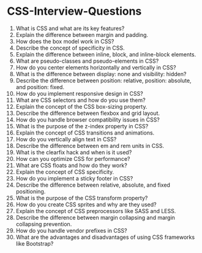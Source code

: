 # CSS-Interview-Questions

1. What is CSS and what are its key features?
2. Explain the difference between margin and padding.
3. How does the box model work in CSS?
4. Describe the concept of specificity in CSS.
5. Explain the difference between inline, block, and inline-block elements.
6. What are pseudo-classes and pseudo-elements in CSS?
7. How do you center elements horizontally and vertically in CSS?
8. What is the difference between display: none and visibility: hidden?
9. Describe the difference between position: relative, position: absolute, and position: fixed.
10. How do you implement responsive design in CSS?
11. What are CSS selectors and how do you use them?
12. Explain the concept of the CSS box-sizing property.
13. Describe the difference between flexbox and grid layout.
14. How do you handle browser compatibility issues in CSS?
15. What is the purpose of the z-index property in CSS?
16. Explain the concept of CSS transitions and animations.
17. How do you vertically align text in CSS?
18. Describe the difference between em and rem units in CSS.
19. What is the clearfix hack and when is it used?
20. How can you optimize CSS for performance?
21. What are CSS floats and how do they work?
22. Explain the concept of CSS specificity.
23. How do you implement a sticky footer in CSS?
24. Describe the difference between relative, absolute, and fixed positioning.
25. What is the purpose of the CSS transform property?
26. How do you create CSS sprites and why are they used?
27. Explain the concept of CSS preprocessors like SASS and LESS.
28. Describe the difference between margin collapsing and margin collapsing prevention.
29. How do you handle vendor prefixes in CSS?
30. What are the advantages and disadvantages of using CSS frameworks like Bootstrap?
